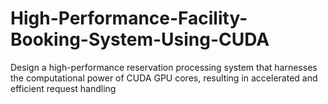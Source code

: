# High-Performance-Facility-Booking-System-Using-CUDA
Design a high-performance reservation processing system that harnesses the computational power of CUDA GPU cores, resulting in accelerated and efficient request handling
